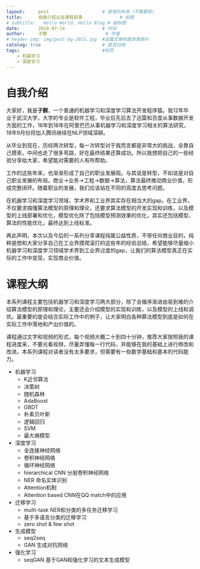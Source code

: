 ```yaml
---
layout:     post   				    # 使用的布局（不需要改）
title:      自我介绍以及课程目录 				# 标题 
# subtitle:   Hello World, Hello Blog # 副标题
date:       2018-07-14 				# 时间
author:     子颢 						# 作者
# header-img: img/post-bg-2015.jpg 	#这篇文章标题背景图片
catalog: true 						# 是否归档
tags:								#标签
    - 机器学习
    - 深度学习
---
```


# 自我介绍

大家好，我是<strong>子颢</strong>，一个普通的机器学习和深度学习算法开发程序猿。我12年毕业于武汉大学，大学的专业是软件工程，毕业后先后去了迅雷和百度从事数据开发方面的工作，16年到18年在阿里巴巴从事机器学习和深度学习相关的算法研究，18年9月份将加入腾讯继续在NLP领域深耕。

从毕业到现在，历经两次转型，每一次转型对于我而言都是非常大的挑战，全靠自己摸索，中间也走了很多弯路，好在最终结果还算成功。所以我想把自己的一些经验分享给大家，希望能对需要的人有所帮助。

工作的这些年来，也渐渐形成了自己的职业发展观。与其说是转型，不如说是对自己职业发展的布局。商业->业务->工程->数据->算法，算法最终推动商业价值，形成完整闭环。随着职业的发展，我们应该站在不同的高度去思考问题。

在机器学习和深度学习领域，学术界和工业界其实存在相当大的gap。在工业界，不仅要求搞懂算法模型的原理和理论，还要求算法模型的开发实现和训练，以及模型的上线部署和优化，模型优化除了包括模型预测效果的优化，其实还包括模型、算法的性能优化，最终达到上线标准。

再此声明，本次以及今后的一系列分享课程纯属公益性质，不带任何商业目的，纯粹是想和大家分享自己在工业界摸爬滚打的这些年的经验总结，希望能够尽量缩小机器学习和深度学习领域学术界到工业界过度的gap，让我们的算法模型真正在实际的工作中变现，实现商业价值。

# 课程大纲

本系列课程主要包括机器学习和深度学习两大部分，除了会循序渐进由易到难的介绍算法模型的原理和理论，主要还会介绍模型的实现和训练，以及模型的上线和调优。最重要的是会结合实际工作中的例子，让大家明白各种算法模型到底是如何在实际工作中落地和产出价值的。

课程通过文字和视频的形式，每个视频大概二十到四十分钟，推荐大家按照我的课程进度来，不要光看视频，尽量弄懂每一行代码，并能够在我的基础上进行修改和改进。本系列课程对读者没有太多要求，但需要有一些数学基础和基本的代码能力。

- 机器学习
	- K近邻算法
	- 决策树
	- 随机森林
	- AdaBoost
	- GBDT
	- 朴素贝叶斯
	- 逻辑回归
	- SVM
	- 最大熵模型
- 深度学习
	- 全连接神经网络
	- 卷积神经网络
	- 循环神经网络
	- hierarchical CNN 分层卷积神经网络
	- NER 命名实体识别
	- Attention机制
	- Attention based CNN在QQ match中的应用
- 迁移学习
	- multi-task NER和分类的多任务迁移学习
	- 基于多语言分类的迁移学习
	- zero shot & few shot
- 生成模型
	- seq2seq
	- GAN 生成对抗网络
- 强化学习
	- seqGAN 基于GAN和强化学习的文本生成模型 
